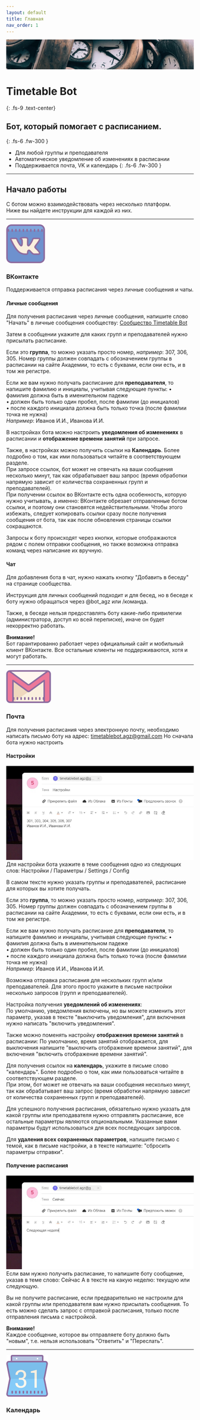 ```yaml
---
layout: default
title: Главная
nav_order: 1
---
```

![Image](clock.jpg)
# Timetable Bot
{: .fs-9 .text-center}

## Бот, который помогает с расписанием.
{: .fs-6 .fw-300 }

* Для любой группы и преподавателя
* Автоматическое уведомление об изменениях в расписании
* Поддерживается почта, VK и календарь
{: .fs-6 .fw-300 }
---

## Начало работы

С ботом можно взаимодействовать через несколько платформ.\
Ниже вы найдете инструкции для каждой из них.

---
![VK](vk.png)
### ВКонтакте
Поддерживается отправка расписания через личные сообщения и чаты.

#### Личные сообщения
Для получения расписания через личные сообщения, напишите слово "Начать" в личные сообщения сообществу: [Сообщество Timetable Bot](https://vk.com/bot_agz)

Затем в сообщении укажите для каких групп и преподавателей нужно присылать расписание.

Если это **группа**, то можно указать просто номер, *например*: 307, 306, 305.
Номер группы должен совпадать с обозначением группы в расписании на сайте Академии, то есть с буквами, если они есть, и в том же регистре.

Если же вам нужно получать расписание для **преподавателя**, то напишите фамилию и инициалы, учитывая следующие пункты:
• фамилия должна быть в именительном падеже\
• должен быть только один пробел, после фамилии (до инициалов)\
• после каждого инициала должна быть только точка (после фамилии точка не нужна)\
*Например*: Иванов И.И., Иванова И.И.

В настройках бота можно настроить **уведомления об изменениях** в расписании и **отображение времени занятий** при запросе.

Также, в настройках можно получить ссылки на **Календарь**. Более подробно о том, как ими пользоваться читайте в соответствующем разделе.\
При запросе ссылок, бот может не отвечать на ваши сообщения несколько минут, так как обрабатывает ваш запрос (время обработки напрямую зависит от количества сохраненных групп и преподавателей).\
При получении ссылок во ВКонтакте есть одна особенность, которую нужно учитывать, а именно: ВКонтакте обрезает отправленные ботом ссылки, и поэтому они становятся недействительными.
Чтобы этого избежать, следует копировать ссылки сразу после получения сообщения от бота, так как после обновления страницы ссылки сокращаются.

Запросы к боту происходят через кнопки, которые отображаются рядом с полем отправки сообщения, но также возможна отправка команд через написание их вручную.

#### Чат
Для добавления бота в чат, нужно нажать кнопку "Добавить в беседу" на странице сообщества.

Инструкция для личных сообщений подходит и для бесед, но в беседе к боту нужно обращаться через @bot_agz или /команда.

Также, в беседе нельзя предоставлять боту какие-либо привилегии (администратора, доступ ко всей переписке), иначе он будет некорректно работать.

**Внимание!**\
Бот гарантированно работает через официальный сайт и мобильный клиент ВКонтакте. Все остальные клиенты не поддерживаются, хотя и могут работать.

---
![Gmail](gmail.png)
### Почта
Для получения расписания через электронную почту, необходимо написать письмо боту на адрес: timetablebot.agz@gmail.com
Но сначала бота нужно настроить

#### Настройки
![Settings](email_settings.jpg)
Для настройки бота укажите в теме сообщения одно из следующих слов:
Настройки / Параметры / Settings / Config

В самом тексте нужно указать группы и преподавателей, расписание для которых вы хотите получать.

Если это **группа**, то можно указать просто номер, *например*: 307, 306, 305.
Номер группы должен совпадать с обозначением группы в расписании на сайте Академии, то есть с буквами, если они есть, и в том же регистре.

Если же вам нужно получать расписание для **преподавателя**, то напишите фамилию и инициалы, учитывая следующие пункты:
• фамилия должна быть в именительном падеже\
• должен быть только один пробел, после фамилии (до инициалов)\
• после каждого инициала должна быть только точка (после фамилии точка не нужна)\
*Например*: Иванов И.И., Иванова И.И.

Возможна отправка расписания для нескольких групп и/или преподавателей.
Для этого просто укажите в письме настройки несколько запросов (групп и преподавателей).

Настройка получения **уведомлений об изменениях**:\
По умолчанию, уведомления включены, но вы можете изменить этот параметр, указав в тексте "выключить уведомления", для включения нужно написать "включить уведомления".

Также можно поменять настройку **отображения времени занятий** в расписании:
По умолчанию, время занятий отображается, для выключения напишите "выключить отображение времени занятий", для включения "включить отображение времени занятий".

Для получения ссылок на **календарь**, укажите в письме слово "календарь". Более подробно о том, как ими пользоваться читайте в соответствующем разделе.\
При этом, бот может не отвечать на ваши сообщения несколько минут, так как обрабатывает ваш запрос (время обработки напрямую зависит от количества сохраненных групп и преподавателей).

Для успешного получения расписания, обязательно нужно указать для какой группы или преподавателя нужно отправлять расписание, все остальные параметры являются опциональными.
Указанные вами параметры будут использоваться для всех последующих запросов.

Для **удаления всех сохраненных параметров**, напишите письмо с темой, как в письме настройки, а в тексте напишите: "сбросить параметры отправки".

#### Получение расписания
![Send](email_send.jpg)
Если вам нужно получить расписание, то напишите боту сообщение, указав в теме слово: Сейчас
А в тексте на какую неделю: текущую или следующую.

Вы не получите расписание, если предварительно не настроили для какой группы или преподавателя вам нужно присылать сообщения.
То есть можно сделать запрос с отправкой расписания, только после отправления письма с настройкой.

**Внимание!**\
Каждое сообщение, которое вы отправляете боту должно быть "новым", т.е. нельзя использовать "Ответить" и "Переслать".

---
![Calendar](calendar.png)
### Календарь